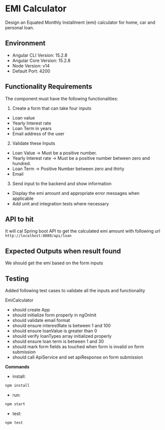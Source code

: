 # EMI Calculator

Design an Equated Monthly Installment (emi) calculator for home, car and personal
loan.

## Environment 

- Angular CLI Version: 15.2.8
- Angular Core Version: 15.2.8
- Node Version: v14
- Default Port: 4200


## Functionality Requirements

The component must have the following functionalities:

1. Create a form that can take four inputs

- Loan value
- Yearly Interest rate
- Loan Term in years
- Email address of the user

2. Validate these Inputs

- Loan Value -> Must be a positive number.
- Yearly Interest rate -> Must be a positive number between zero and hundred.
- Loan Term -> Positive Number between zero and thirty
- Email

3. Send input to the backend and show information

- Display the emi amount and appropriate error messages when applicable
- Add unit and integration tests where necessary


## API to hit

It will cal Spring boot API to get the calculated emi amount with following url
`http://localhost:8080/api/loan`

## Expected Outputs when result found

We should get the emi based on the form inputs

## Testing

Added following test cases to validate all the inputs and functionality

 EmiCalculator
 - should create App
 - should initialize form properly in ngOnInit
 - should validate email format
 - should ensure interestRate is between 1 and 100
 - should ensure loanValue is greater than 0
 - should verify loanTypes array initialized properly
 - should ensure loan term is between 1 and 30
 - should mark form fields as touched when form is invalid on form submission
 - should call ApiService and set apiResponse on form submission


**Commands**
- install: 
```bash
npm install
```
- run: 
```bash
npm start
```
- test: 
```bash
npm test
```
